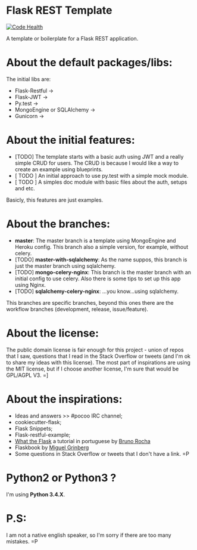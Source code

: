 # Flask REST Template

[![Code Health](https://landscape.io/github/alexandre/flask-rest-tmp/master/landscape.svg?style=flat)](https://landscape.io/github/alexandre/flask-rest-tmp/master)

A template or boilerplate for a Flask REST application.

# About the default packages/libs:

The initial libs are:
* Flask-Restful ->
* Flask-JWT ->
* Py.test ->
* MongoEngine or SQLAlchemy ->
* Gunicorn ->

# About the initial features:

* \[TODO\] The template starts with a basic auth using JWT and a really simple CRUD for users. The CRUD is because I would like a way to create an example using blueprints.
* \[ TODO \] An initial approach to use py.test with a simple mock module.
* \[ TODO \] A simples doc module with basic files about the auth, setups and etc.

Basicly, this features are just examples.

# About the branches:

* __master__: The master branch is a template using MongoEngine and Heroku config. This branch also a simple version, for example, without celery.
* \[TODO\] __master-with-sqlalchemy__: As the name suppos, this branch is just the master branch using sqlalchemy.
* \[TODO\] __mongo-celery-nginx__: This branch is the master branch with an initial config to use celery. Also there is some tips to set up this app using Nginx.
* \[TODO\] __sqlalchemy-celery-nginx__: ...you know...using sqlalchemy.

This branches are specific branches, beyond this ones there are the workflow branches (development, release, issue/feature).

# About the license:

The public domain license is fair enough for this project - union of repos that I saw, questions that I read in the Stack
Overflow or tweets (and I'm ok to share my ideas with this license). The most part of inspirations are using the MIT 
license, but if I choose another license, I'm sure that would be GPL/AGPL V3. =]

# About the inspirations:

* Ideas and answers >> #pocoo IRC channel;
* cookiecutter-flask;
* Flask Snippets;
* Flask-restful-example;
* [What the Flask](http://pythonclub.com.br/tag/what-the-flask.html) a tutorial in portuguese by [Bruno Rocha](https://github.com/rochacbruno)
* Flaskbook by [Miguel Grinberg](https://github.com/miguelgrinberg)
* Some questions in Stack Overflow or tweets that I don't have a link. =P

# Python2 or Python3 ?

I'm using __Python 3.4.X__.

# P.S:

 I am not a native english speaker, so I'm sorry if there are too many mistakes. =P
